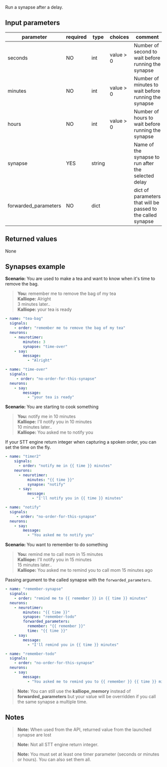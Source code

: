 Run a synapse after a delay.


## Input parameters

| parameter            | required | type   | choices   | comment                                                      |
| -------------------- | -------- | ------ | --------- | ------------------------------------------------------------ |
| seconds              | NO       | int    | value > 0 | Number of second to wait before running the synapse          |
| minutes              | NO       | int    | value > 0 | Number of minutes to wait before running the synapse         |
| hours                | NO       | int    | value > 0 | Number of hours to wait before running the synapse           |
| synapse              | YES      | string |           | Name of the synapse to run after the selected delay          |
| forwarded_parameters | NO       | dict   |           | dict of parameters that will be passed to the called synapse |

## Returned values

None

## Synapses example


**Scenario:** You are used to make a tea and want to know when it's time to remove the bag.
> **You:** remember me to remove the bag of my tea<br>
**Kalliope:** Alright<br>
3 minutes later..<br>
**Kalliope:** your tea is ready

```yaml
- name: "tea-bag"
  signals:
    - order: "remember me to remove the bag of my tea"
  neurons:
    - neurotimer:
        minutes: 3
        synapse: "time-over"
    - say:
        message:
          - "Alright"

- name: "time-over"
  signals:
     - order: "no-order-for-this-synapse"
  neurons:
    - say:
        message:
          - "your tea is ready"
```


**Scenario:** You are starting to cook something

> **You:** notify me in 10 minutes<br>
**Kalliope:** I'll notify you in 10 minutes<br>
10 minutes later..<br>
**Kalliope:** You asked me to notify you

If your STT engine return integer when capturing a spoken order, you can set the time on the fly.

```yaml
- name: "timer2"
    signals:
      - order: "notify me in {{ time }} minutes"
    neurons:
      - neurotimer:
          minutes: "{{ time }}"
          synapse: "notify"
      - say:
          message:
            - "I'll notify you in {{ time }} minutes"

- name: "notify"
  signals:
     - order: "no-order-for-this-synapse"
  neurons:
    - say:
        message:
          - "You asked me to notify you"
```

**Scenario:** You want to remember to do something
> **You:** remind me to call mom in 15 minutes<br>
**Kalliope:** I'll notify you in 15 minutes<br>
15 minutes later..<br>
**Kalliope:** You asked me to remind you to call mom 15 minutes ago

Passing argument to the called synapse with the `forwarded_parameters`.

```yaml
- name: "remember-synapse"
  signals:
    - order: "remind me to {{ remember }} in {{ time }} minutes"
  neurons:
    - neurotimer:
        minutes: "{{ time }}"
        synapse: "remember-todo"
        forwarded_parameters:
          remember: "{{ remember }}"
          time: "{{ time }}"
    - say:
        message:
          - "I'll remind you in {{ time }} minutes"

- name: "remember-todo"
  signals:
    - order: "no-order-for-this-synapse"
  neurons:
    - say:
        message:
          - "You asked me to remind you to {{ remember }} {{ time }} minutes ago"
```
> **Note:** You can still use the **kalliope_memory** instead of **forwarded_parameters** but your value will be overridden if you call the same synapse a multiple time.

## Notes

> **Note:** When used from the API, returned value from the launched synapse are lost

> **Note:** Not all STT engine return integer.

> **Note:** You must set at least one timer parameter (seconds or minutes or hours). You can also set them all.
